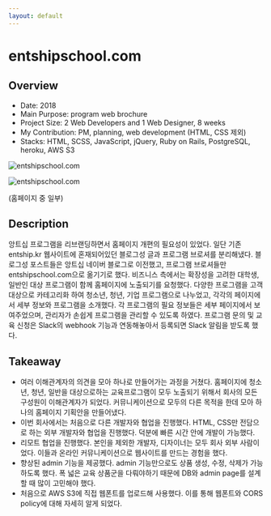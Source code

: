 ```yaml
---
layout: default
---
```


# entshipschool.com

## Overview

* Date: 2018
* Main Purpose: program web brochure
* Project Size: 2 Web Developers and 1 Web Designer, 8 weeks
* My Contribution: PM, planning, web development (HTML, CSS 제외)
* Stacks: HTML, SCSS, JavaScript, jQuery, Ruby on Rails, PostgreSQL, heroku, AWS S3

![entshipschool.com]({{"/assets/img/project/2018_entshipschool_com_1.jpg"}})

![entshipschool.com]({{"/assets/img/project/2018_entshipschool_com_2.jpg"}})

(홈페이지 중 일부)

## Description

앙트십 프로그램을 리브랜딩하면서 홈페이지 개편의 필요성이 있었다. 
일단 기존 entship.kr 웹사이트에 혼재되어있던 블로그성 글과 프로그램 브로셔를 분리해냈다. 
블로그성 포스트들은 앙트십 네이버 블로그로 이전했고, 프로그램 브로셔들만 entshipschool.com으로 옮기기로 했다. 
비즈니스 측에서는 확장성을 고려한 대학생, 일반인 대상 프로그램이 함께 홈페이지에 노출되기를 요청했다. 
다양한 프로그램을 고객 대상으로 카테고리화 하여 청소년, 청년, 기업 프로그램으로 나누었고, 각각의 페이지에서 세부 정보와 프로그램을 소개했다. 
각 프로그램의 필요 정보들은 세부 페이지에서 보여주었으며, 관리자가 손쉽게 프로그램을 관리할 수 있도록 하였다. 
프로그램 문의 및 교육 신청은 Slack의 webhook 기능과 연동해놓아서 등록되면 Slack 알림을 받도록 했다. 

## Takeaway

* 여러 이해관계자의 의견을 모아 하나로 만들어가는 과정을 거쳤다. 
홈페이지에 청소년, 청년, 일반을 대상으로하는 교육프로그램이 모두 노출되기 위해서 회사의 모든 구성원이 이해관계자가 되었다. 
커뮤니케이션으로 모두의 다른 목적을 한데 모아 하나의 홈페이지 기획안을 만들어냈다. 
* 이번 회사에서는 처음으로 다른 개발자와 협업을 진행했다. 
HTML, CSS만 전담으로 하는 외부 개발자와 협업을 진행했다. 
덕분에 빠른 시간 안에 개발이 가능했다. 
* 리모트 협업을 진행했다. 
본인을 제외한 개발자, 디자이너는 모두 회사 외부 사람이었다. 
이들과 온라인 커뮤니케이션으로 웹사이트를 만드는 경험을 했다. 
* 향상된 admin 기능을 제공했다. 
admin 기능만으로도 상품 생성, 수정, 삭제가 가능하도록 했다. 
폭 넓은 교육 상품군을 다뤄야하기 때문에 DB와 admin page를 설계할 때 많이 고민해야 했다. 
* 처음으로 AWS S3에 직접 웹폰트를 업로드해 사용했다. 
이를 통해 웹폰트와 CORS policy에 대해 자세히 알게 되었다. 